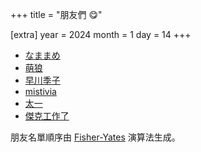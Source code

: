 +++
title = "朋友們 😋"

[extra]
year = 2024
month = 1
day = 14
+++

- [なままめ](https://robinzed.wordpress.com/)
- [萌狼](https://blog.horo.moe/)
- [早川季子](https://137.ppfarm.boats/)
- [mistivia](https://blog.mistivia.com)
- [太一](https://starlite.me/about/)
- [傑克工作了](https://jack-works.github.io/)

朋友名單順序由 [Fisher-Yates](https://en.wikipedia.org/wiki/Fisher%E2%80%93Yates_shuffle) 演算法生成。
